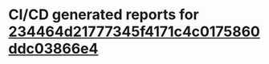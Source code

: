 # CI/CD generated reports for [234464d21777345f4171c4c0175860ddc03866e4](https://github.com/hydephp/develop/commit/234464d21777345f4171c4c0175860ddc03866e4)
